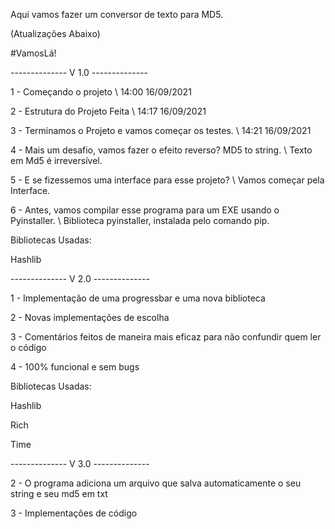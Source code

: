 Aqui vamos fazer um conversor de texto para MD5.

(Atualizações Abaixo)

#VamosLá!

-------------- V 1.0 --------------

1 - Começando o projeto \\ 14:00 16/09/2021

2 - Estrutura do Projeto Feita \\ 14:17 16/09/2021

3 - Terminamos o Projeto e vamos começar os testes. \\ 14:21 16/09/2021

4 - Mais um desafio, vamos fazer o efeito reverso? MD5 to string. \\ Texto em Md5 é irreversível.

5 - E se fizessemos uma interface para esse projeto? \\ Vamos começar pela Interface.

6 - Antes, vamos compilar esse programa para um EXE usando o Pyinstaller. \\ Biblioteca pyinstaller, instalada pelo comando pip.


Bibliotecas Usadas: 

Hashlib


-------------- V 2.0 --------------


1 - Implementação de uma progressbar e uma nova biblioteca

2 - Novas implementações de escolha

3 - Comentários feitos de maneira mais eficaz para não confundir quem ler o código

4 - 100% funcional e sem bugs


Bibliotecas Usadas: 

Hashlib 

Rich

Time


-------------- V 3.0 --------------

2 - O programa adiciona um arquivo que salva automaticamente o seu string e seu md5 em txt

3 - Implementações de código





